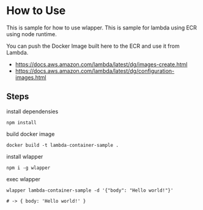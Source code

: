 # How to Use

This is sample for how to use wlapper.
This is sample for lambda using ECR using node runtime.

You can push the Docker Image built here to the ECR and use it from Lambda.
- https://docs.aws.amazon.com/lambda/latest/dg/images-create.html
- https://docs.aws.amazon.com/lambda/latest/dg/configuration-images.html

## Steps

install dependensies

```shell
npm install
```

build docker image

```shell
docker build -t lambda-container-sample .
```

install wlapper

```shell
npm i -g wlapper
```

exec wlapper

```shell
wlapper lambda-container-sample -d '{"body": "Hello world!"}'

# -> { body: 'Hello world!' }
```
